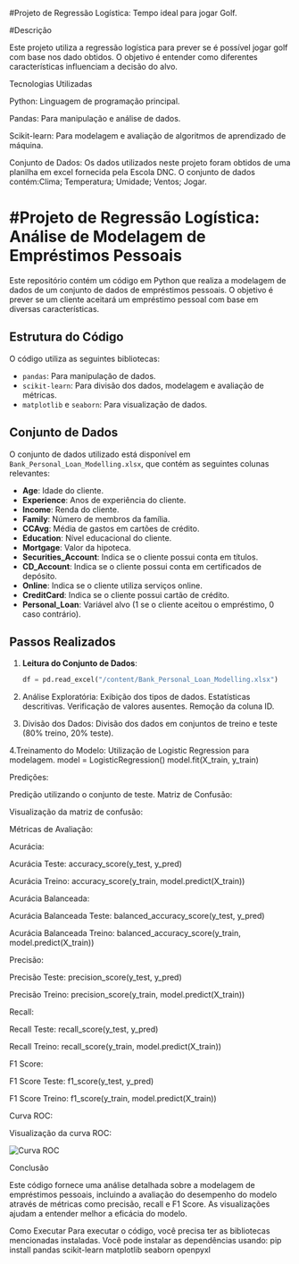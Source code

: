 #Projeto de Regressão Logística: Tempo ideal para jogar Golf.

#Descrição

Este projeto utiliza a regressão logística para prever se é possível jogar golf com base nos dado obtidos. O objetivo é entender como diferentes características influenciam a decisão do alvo.

Tecnologias Utilizadas

Python: Linguagem de programação principal.

Pandas: Para manipulação e análise de dados.

Scikit-learn: Para modelagem e avaliação de algoritmos de aprendizado de máquina.

Conjunto de Dados:
Os dados utilizados neste projeto foram obtidos de uma planilha em excel fornecida pela Escola DNC. O conjunto de dados contém:Clima; Temperatura; Umidade; Ventos; Jogar.


# #Projeto de Regressão Logística: Análise de Modelagem de Empréstimos Pessoais

Este repositório contém um código em Python que realiza a modelagem de dados de um conjunto de dados de empréstimos pessoais. O objetivo é prever se um cliente aceitará um empréstimo pessoal com base em diversas características.

## Estrutura do Código

O código utiliza as seguintes bibliotecas:
- `pandas`: Para manipulação de dados.
- `scikit-learn`: Para divisão dos dados, modelagem e avaliação de métricas.
- `matplotlib` e `seaborn`: Para visualização de dados.

## Conjunto de Dados

O conjunto de dados utilizado está disponível em `Bank_Personal_Loan_Modelling.xlsx`, que contém as seguintes colunas relevantes:

- **Age**: Idade do cliente.
- **Experience**: Anos de experiência do cliente.
- **Income**: Renda do cliente.
- **Family**: Número de membros da família.
- **CCAvg**: Média de gastos em cartões de crédito.
- **Education**: Nível educacional do cliente.
- **Mortgage**: Valor da hipoteca.
- **Securities_Account**: Indica se o cliente possui conta em títulos.
- **CD_Account**: Indica se o cliente possui conta em certificados de depósito.
- **Online**: Indica se o cliente utiliza serviços online.
- **CreditCard**: Indica se o cliente possui cartão de crédito.
- **Personal_Loan**: Variável alvo (1 se o cliente aceitou o empréstimo, 0 caso contrário).

## Passos Realizados

1. **Leitura do Conjunto de Dados**:
   ```python
   df = pd.read_excel("/content/Bank_Personal_Loan_Modelling.xlsx")

2. Análise Exploratória:
  Exibição dos tipos de dados.
  Estatísticas descritivas.
  Verificação de valores ausentes.
  Remoção da coluna ID.

3. Divisão dos Dados:
  Divisão dos dados em conjuntos de treino e teste (80% treino, 20% teste).

4.Treinamento do Modelo:
  Utilização de Logistic Regression para modelagem.
  model = LogisticRegression()
  model.fit(X_train, y_train)

Predições:

Predição utilizando o conjunto de teste.
Matriz de Confusão:

Visualização da matriz de confusão:
<!-- Adicione o link ou imagem correta da matriz de confusão -->
Métricas de Avaliação:

Acurácia:

Acurácia Teste: accuracy_score(y_test, y_pred)

Acurácia Treino: accuracy_score(y_train, model.predict(X_train))

Acurácia Balanceada:

Acurácia Balanceada Teste: balanced_accuracy_score(y_test, y_pred)

Acurácia Balanceada Treino: balanced_accuracy_score(y_train, model.predict(X_train))

Precisão:

Precisão Teste: precision_score(y_test, y_pred)

Precisão Treino: precision_score(y_train, model.predict(X_train))

Recall:

Recall Teste: recall_score(y_test, y_pred)

Recall Treino: recall_score(y_train, model.predict(X_train))

F1 Score:

F1 Score Teste: f1_score(y_test, y_pred)

F1 Score Treino: f1_score(y_train, model.predict(X_train))

Curva ROC:

Visualização da curva ROC:

![Curva ROC](https://github.com/GustasAndre/RegressaoLogistica/blob/c84592db073dc12eb61f0eb012337a8a6017f280/Curva%20Roc.png)


Conclusão

Este código fornece uma análise detalhada sobre a modelagem de empréstimos pessoais, incluindo a avaliação do desempenho do modelo através de métricas como precisão, recall e F1 Score. As visualizações ajudam a entender melhor a eficácia do modelo.

Como Executar
Para executar o código, você precisa ter as bibliotecas mencionadas instaladas. Você pode instalar as dependências usando:
  pip install pandas scikit-learn matplotlib seaborn openpyxl

